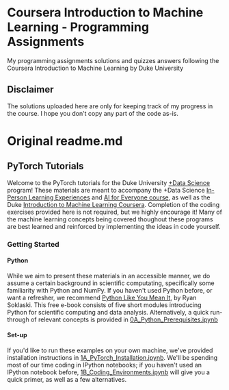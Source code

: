 # Coursera Introduction to Machine Learning - Programming Assignments
My programming assignments solutions and quizzes answers following the Coursera Introduction to Machine Learning by Duke University

## Disclaimer
The solutions uploaded here are only for keeping track of my progress in the course. I hope you don't copy any part of the code as-is.

# Original readme.md
## PyTorch Tutorials

Welcome to the PyTorch tutorials for the Duke University [+Data Science](https://plus.datascience.duke.edu/) program!
These materials are meant to accompany the +Data Science [In-Person Learning Experiences](https://plus.datascience.duke.edu/learn-ds) and [AI for Everyone course](https://plus.datascience.duke.edu/announcements/new-spring-2020-class-offering-training-ai-all-duke-students), as well as the Duke [Introduction to Machine Learning Coursera](https://www.coursera.org/learn/machine-learning-duke).
Completion of the coding exercises provided here is not required, but we highly encourage it!
Many of the machine learning concepts being covered thoughout these programs are best learned and reinforced by implementing the ideas in code yourself.

### Getting Started

#### Python

While we aim to present these materials in an accessible manner, we do assume a certain background in scientific computating, specifically some familiarity with Python and NumPy.
If you haven't used Python before, or want a refresher, we recommend [Python Like You Mean It](https://www.pythonlikeyoumeanit.com/intro.html), by Ryan Soklaski. This free e-book consists of five short modules introducing Python for scientific computing and data analysis. 
Alternatively, a quick run-through of relevant concepts is provided in [0A_Python_Prerequisites.ipynb](https://github.com/kevinjliang/PyTorchTutorials/blob/master/0A_Python_Prerequisites.ipynb)

#### Set-up

If you'd like to run these examples on your own machine, we've provided installation instructions in [1A_PyTorch_Installation.ipynb](https://github.com/kevinjliang/PyTorchTutorials/blob/master/1A_PyTorch_Installation.ipynb).
We'll be spending most of our time coding in IPython notebooks; if you haven't used an IPython notebook before, [1B_Coding_Environments.ipynb](https://github.com/kevinjliang/PyTorchTutorials/blob/master/1B_Coding_Environments.ipynb) will give you a quick primer, as well as a few alternatives.

